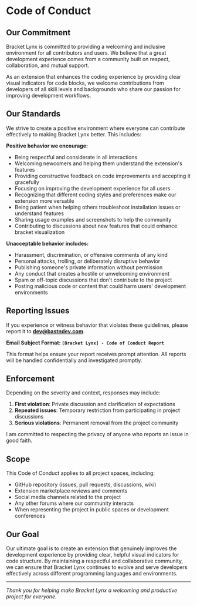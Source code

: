 # Code of Conduct

## Our Commitment

Bracket Lynx is committed to providing a welcoming and inclusive environment for all contributors and users. We believe that a great development experience comes from a community built on respect, collaboration, and mutual support.

As an extension that enhances the coding experience by providing clear visual indicators for code blocks, we welcome contributions from developers of all skill levels and backgrounds who share our passion for improving development workflows.

## Our Standards

We strive to create a positive environment where everyone can contribute effectively to making Bracket Lynx better. This includes:

**Positive behavior we encourage:**
- Being respectful and considerate in all interactions
- Welcoming newcomers and helping them understand the extension's features
- Providing constructive feedback on code improvements and accepting it gracefully
- Focusing on improving the development experience for all users
- Recognizing that different coding styles and preferences make our extension more versatile
- Being patient when helping others troubleshoot installation issues or understand features
- Sharing usage examples and screenshots to help the community
- Contributing to discussions about new features that could enhance bracket visualization

**Unacceptable behavior includes:**
- Harassment, discrimination, or offensive comments of any kind
- Personal attacks, trolling, or deliberately disruptive behavior
- Publishing someone's private information without permission
- Any conduct that creates a hostile or unwelcoming environment
- Spam or off-topic discussions that don't contribute to the project
- Posting malicious code or content that could harm users' development environments



## Reporting Issues

If you experience or witness behavior that violates these guidelines, please report it to **dev@bastndev.com**.

**Email Subject Format: `[Bracket Lynx] - Code of Conduct Report`**

This format helps ensure your report receives prompt attention. All reports will be handled confidentially and investigated promptly.

## Enforcement

Depending on the severity and context, responses may include:

1. **First violation**: Private discussion and clarification of expectations
2. **Repeated issues**: Temporary restriction from participating in project discussions  
3. **Serious violations**: Permanent removal from the project community

I am committed to respecting the privacy of anyone who reports an issue in good faith.

## Scope

This Code of Conduct applies to all project spaces, including:

- GitHub repository (issues, pull requests, discussions, wiki)
- Extension marketplace reviews and comments
- Social media channels related to the project
- Any other forums where our community interacts
- When representing the project in public spaces or development conferences

## Our Goal

Our ultimate goal is to create an extension that genuinely improves the development experience by providing clear, helpful visual indicators for code structure. By maintaining a respectful and collaborative community, we can ensure that Bracket Lynx continues to evolve and serve developers effectively across different programming languages and environments.

---

*Thank you for helping make Bracket Lynx a welcoming and productive project for everyone.*